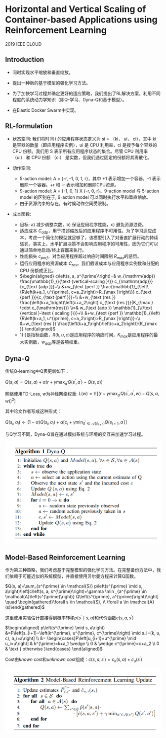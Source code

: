 # Horizontal and Vertical Scaling of Container-based Applications using Reinforcement Learning

2019 IEEE CLOUD

## Introduction

* 同时实现水平缩放和垂直缩放。

* 提出一种新的基于模型的强化学习方法。

* 为了加快学习过程并确定更好的适应策略，我们提出了RL解决方案，利用不同程度的系统动力学知识（即Q-学习、Dyna-Q和基于模型）。

* 在Elastic Docker Swarm中实现。

## RL-formulation

* 状态空间: 我们将时间 i 的应用程序状态定义为 si = （ki， ui， ci），其中 ki 是容器的数量（即应用程序实例），ui 是 CPU 利用率，ci 是授予每个容器的 CPU 份额。我们用 S 表示所有应用程序状态的集合。尽管 CPU 利用率 （ui） 和 CPU 份额 （ci） 是实数，但我们通过固定的份额将其离散化。

* 动作空间: 
    * 5-action model: A = {-r, -1, 0, 1, r}，其中 +1 表示增加一个容器，-1 表示删除一个容器。+r 和 -r 表示增加和删除CPU资源。
    * 9-action model: A = {-1, 0, 1} X {-r, 0, r}。9-action model 与 5-action model 的区别在于, 9-action model 可以同时执行水平和垂直缩放。
    * 由于资源约束的存在，有时候动作空间受限制。

* 成本函数:
    * 目标: a) 减少调整次数，b) 保证应用程序性能，c) 避免资源浪费。
    * 适应成本 $C_{adp}$，用于描述缩放后的应用程序不可用性。为了学习适应成本，考虑一个简化的模型就足够了，该模型引入了对垂直扩展行动的持续惩罚。事实上，水平扩展决策不会影响应用程序的可用性，因为它们可以通过简单地启动/终止容器来执行。
    * 性能损失 $c_{perf}$，对当应用程序超过响应时间限制 $R_{max}$的惩罚。
    * 运行应用程序的资源成本 $C_{res}$。我们假设成本与应用程序实例数和分配的 CPU 份额成正比。
    * $\begin{aligned} c\left(s, a, s^{\prime}\right)=& w_{\mathrm{adp}} \frac{\mathbb{1}_{\{\text {vertical-scaling }\}} c_{\mathrm{adp}}}{c_{\text {adp }}}+\\ &+w_{\text {perf }} \frac{\mathbb{1}_{\left\{R\left(k+a_1, u^{\prime}, c+a_2\right)>R_{\max }\right\}} c_{\text {perf }}}{c_{\text {perf }}}+\\ &+w_{\text {res }} \frac{\left(k+a_1\right)\left(c+a_2\right) c_{\text {res }}}{K_{\max } \cdot c_{\mathrm{res}}} \\=& w_{\text {adp }} \mathbb{1}_{\{\text {vertical }-\text { scaling }\}}+\\ &+w_{\text {perf }} \mathbb{1}_{\left\{R\left(k+a_1, u^{\prime}, c+a_2\right)>R_{\max }\right\}}+\\ &+w_{\text {res }} \frac{\left(k+a_1\right)\left(c+a_2\right)}{K_{\max }} \end{aligned}$
    * $1\{ ·\}$是指标函数，$R(k, u, c)$是应用程序的响应时间，$K_{max}$是应用程序的最大实例数，$w_{adp}$等是各项权重。

## Dyna-Q

传统Q-learning中Q表更新如下：

$Q(s, a)=Q(s, a)+\alpha\left(r+\gamma \max _{a^{\prime}} Q\left(s^{\prime}, a^{\prime}\right)-Q\left(s, a\right)\right)$

网络使用TD-Loss, $w$为神经网络权重: $L(w)=\mathbb{E}\left[\left(r+\gamma \max _{a^{\prime}} Q\left(s^{\prime}, a^{\prime}, w\right)-Q(s, a, w)\right)^2\right]$

其中论文作者写成这种形式：

$Q\left(s_i, a_i\right) \leftarrow(1-\alpha) Q\left(s_i, a_i\right)+\alpha\left[c_i+\gamma \min _{a^{\prime} \in \mathcal{A}\left(s_{i+1}\right)} Q\left(s_{i+1}, a^{\prime}\right)\right]$

与Q学习不同，Dyna-Q旨在通过模拟系统与环境的交互来加速学习过程。

![Dyna-Q](./pics/note2/Snipaste_2022-11-09_21-32-46.png)

## Model-Based Reinforcement Learning

作为第三种策略，我们考虑基于完整模型的强化学习方法。在完整备份方法中，我们依赖于可能近似的系统模型，并直接使用贝尔曼方程来计算Q函数。

$Q(s, a)=\sum_{s^{\prime} \in \mathcal{S}} p\left(s^{\prime} \mid s, a\right)\left[c\left(s, a, s^{\prime}\right)+\gamma \min _{a^{\prime} \in \mathcal{A}\left(s^{\prime}\right)} Q\left(s^{\prime}, a^{\prime}\right)\right] \quad \begin{gathered}\forall s \in \mathcal{S}, \\ \forall a \in \mathcal{A}(s)\end{gathered}$

这里使用实验估计直接得到概率转移$p\left(s^{\prime} \mid s, a\right)$和代价函数$c\left(s, a, s^{\prime}\right)$

$\begin{aligned} p\left(s^{\prime} \mid s, a\right) &=P\left[s_{i+1}=\left(k^{\prime}, u^{\prime}, c^{\prime}\right) \mid s_i=(k, u, c), a_i=a\right] \\ &= \begin{cases}P\left[u_{i+1}=u^{\prime} \mid u_i=u\right] & k^{\prime}=k+a_1 \wedge \\ 0 & \wedge c^{\prime}=c+a_2 \\ 0 & \text { otherwise }\end{cases} \end{aligned}$


Cost由$known \ cost$和$unknown \ cost$组成：$c\left(s, a, s^{\prime}\right)=c_k(s, a)+c_u\left(s^{\prime}\right)$

![](./pics/note2/Snipaste_2022-11-09_21-57-12.png)



